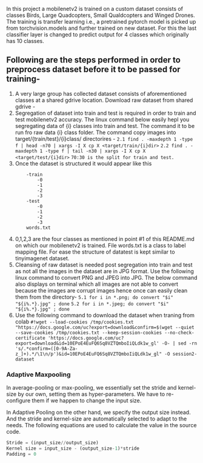 In this project a mobilenetv2 is trained on a custom dataset consists of classes Birds, Large Quadcopters, Small Qualdcopters and Winged Drones. The training is transfer learning i.e., a pretrained pytorch model is picked up from torchvision.models and further trained on new dataset. For this the last classifier layer is changed to predict output for 4 classes which originally has 10 classes.

## Following are the steps performed in order to preprocess dataset before it to be passed for training-

 1. A very large group has collected dataset consists of aforementioned classes at a shared gdrive location. Download raw dataset from shared gdrive - <link>
 2. Segregation of dataset into train and test is required in order to train and test mobilenetv2 accuracy. The linux command below easily hepl you segregating data of {i} classes into train and test. The command it to be run fro raw data {i} class folder. The command copy images into target/{train/test}/{i}class/ directorires -
	```2.1 find . -maxdepth 1 -type f | head -n70 | xargs -I X cp X <target/train/{i}dir>```
	```2.2 find . -maxdepth 1 -type f | tail -n30 | xargs -I X cp X <target/test/{i}dir>```
	```70:30 is the split for train and test.```
 3. Once the dataset is structured it would appear like this
	```-root/dir
		-train
			-0
			-1
			-2
			-3
		-test
			-0
			-1
			-2
			-3
		words.txt
 4. 0,1,2,3 are the four classes as mentioned in point #1 of this README.md on which our mobilenetv2 is trained. File words.txt is a class to label mapping file. For ease the structure of datatest is kept similar to tinyimagenet dataset.
 5. Cleansing of raw dataset is needed post segregation into train and test as not all the images in the dataset are in JPG format. Use the following linux command to convert PNG and JPEG into JPG. The below command also displays on terminal which all images are not able to convert because the images are corrupt images hence once can easily clean them from the directory-
	```5.1 for i in *.png; do convert "$i" "${i%.*}.jpg" ; done```
	```5.2 for i in *.jpeg; do convert "$i" "${i%.*}.jpg" ; done```
 6. Use the following command to download the dataset when traning from colab
	``` #!wget --load-cookies /tmp/cookies.txt "https://docs.google.com/uc?export=download&confirm=$(wget --quiet --save-cookies /tmp/cookies.txt --keep-session-cookies --no-check-certificate 'https://docs.google.com/uc?export=download&id=10EPoE4EuFQ6Sq8VZTQmboIiQLdk1w_gl' -O- | sed -rn 's/.*confirm=([0-9A-Za-z_]+).*/\1\n/p')&id=10EPoE4EuFQ6Sq8VZTQmboIiQLdk1w_gl" -O session2-dataset ```


### Adaptive Maxpooling

In average-pooling or max-pooling, we essentially set the stride and kernel-size by our own, setting them as hyper-parameters. We have to re-configure them if we happen to change the input size.

In Adaptive Pooling on the other hand, we specify the output size instead. And the stride and kernel-size are automatically selected to adapt to the needs. The following equations are used to calculate the value in the source code.

```python
Stride = (input_size//output_size)  
Kernel size = input_size - (output_size-1)*stride  
Padding = 0
```
